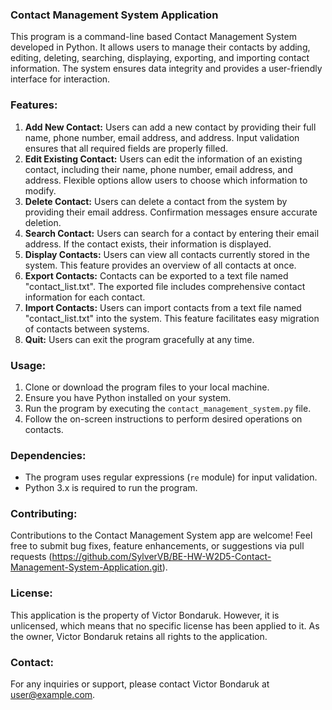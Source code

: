 ### Contact Management System Application

This program is a command-line based Contact Management System developed in Python. It allows users to manage their contacts by adding, editing, deleting, searching, displaying, exporting, and importing contact information. The system ensures data integrity and provides a user-friendly interface for interaction.

### Features:
1. **Add New Contact:** Users can add a new contact by providing their full name, phone number, email address, and address. Input validation ensures that all required fields are properly filled.
2. **Edit Existing Contact:** Users can edit the information of an existing contact, including their name, phone number, email address, and address. Flexible options allow users to choose which information to modify.
3. **Delete Contact:** Users can delete a contact from the system by providing their email address. Confirmation messages ensure accurate deletion.
4. **Search Contact:** Users can search for a contact by entering their email address. If the contact exists, their information is displayed.
5. **Display Contacts:** Users can view all contacts currently stored in the system. This feature provides an overview of all contacts at once.
6. **Export Contacts:** Contacts can be exported to a text file named "contact_list.txt". The exported file includes comprehensive contact information for each contact.
7. **Import Contacts:** Users can import contacts from a text file named "contact_list.txt" into the system. This feature facilitates easy migration of contacts between systems.
8. **Quit:** Users can exit the program gracefully at any time.

### Usage:
1. Clone or download the program files to your local machine.
2. Ensure you have Python installed on your system.
3. Run the program by executing the `contact_management_system.py` file.
4. Follow the on-screen instructions to perform desired operations on contacts.

### Dependencies:
- The program uses regular expressions (`re` module) for input validation.
- Python 3.x is required to run the program.

### Contributing:
Contributions to the Contact Management System app are welcome! Feel free to submit bug fixes, feature enhancements, or suggestions via pull requests (https://github.com/SylverVB/BE-HW-W2D5-Contact-Management-System-Application.git).

### License:
This application is the property of Victor Bondaruk. However, it is unlicensed, which means that no specific license has been applied to it. As the owner, Victor Bondaruk retains all rights to the application.

### Contact:
For any inquiries or support, please contact Victor Bondaruk at user@example.com.
